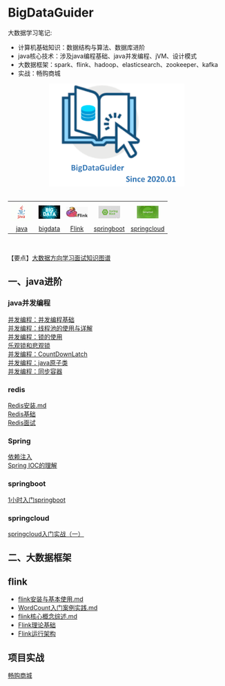 # BigDataGuider
大数据学习笔记: 
* 计算机基础知识：数据结构与算法、数据库进阶
* java核心技术：涉及java编程基础、java并发编程、jVM、设计模式  
* 大数据框架：spark、flink、hadoop、elasticsearch、zookeeper、kafka  
* 实战：畅购商城
<div align="center"> <img width="314px" src="csbasic/imgs/bigdataGuider-icon.PNG"/> </div>
<br/>

<table align="center">
    <tr>
      <th><img width="50px" src="csbasic/imgs/java.jpg"></th>
      <th><img width="50px" src="csbasic/imgs/bigdata.jpg"></th>
      <th><img width="50px" src="csbasic/imgs/flink.png"></th>
      <th><img width="50px" src="csbasic/imgs/springboot-icon.jpg"></th>
      <th><img width="50px" src="csbasic/imgs/springcloud-icon.jpg"></th>
    </tr>
    <tr>
      <td align="center"><a href="#一java进阶">java</a></td>
      <td align="center"><a href="#二大数据框架">bigdata</a></td>
      <td align="center"><a href="#flink">Flink</a></td>
      <td align="center"><a href="#springboot">springboot</a></td>
      <td align="center"><a href="#springcloud">springcloud</a></td>
    </tr>
  </table>
<br/>

【要点】[大数据方向学习面试知识图谱](bigdata/flink/大数据方向知识图谱.md)

## 一、java进阶
### java并发编程
[并发编程：并发编程基础](java/1.java基础与提高/1.多线程/并发编程总结（一）：并发编程基础.md)  
[并发编程：线程池的使用与详解](java/1.java基础与提高/1.多线程/6.java线程池详解.md)  
[并发编程：锁的使用](java/1.java基础与提高/1.多线程/并发编程总结：锁机制.md)  
[乐观锁和悲观锁](java/1.java基础与提高/1.多线程/并发编程总结：乐观锁和悲观锁.md)  
[并发编程：CountDownLatch](java/1.java基础与提高/1.多线程/并发编程：CountDownLatch.md)  
[并发编程：java原子类](java/1.java基础与提高/1.多线程/并发编程：java原子类.md)  
[并发编程：同步容器](java/1.java基础与提高/1.多线程/并发编程：同步容器.md)  

### redis
[Redis安装.md](bigdata/Redis/Redis安装.md)  
[Redis基础](bigdata/Redis/Redis基础.md)    
[Redis面试](bigdata/Redis/Redis综合题.md)   

### Spring
[依赖注入](/java/2.Java框架/1.spring/2.笔记/1.依赖注入.md)  
[Spring IOC的理解](/java/2.Java框架/1.spring/2.笔记/Spring进阶：IOC的理解.md)  

### springboot
[1小时入门springboot](java/2.Java框架/SpringBoot/1.springboot笔记/进阶笔记/springboot.md)

### springcloud
[springcloud入门实战（一）](java/2.Java框架/springcloud/1.note/springcloud入门实战（一）/SpringCloud.md)


## 二、大数据框架

## flink
* [flink安装与基本使用.md](bigdata/flink/1.flink1.9学习笔记/1.flink1.9安装与基本使用.md)  
* [WordCount入门案例实践.md](bigdata/flink/1.flink1.9学习笔记/2.WordCount入门案例实践.md)  
* [flink核心概念综述.md](bigdata/flink/1.flink1.9学习笔记/3.flink核心概念综述.md)  
* [Flink理论基础](bigdata/flink/1.flink1.9学习笔记/4.Flink理论基础.md)  
* [Flink运行架构](bigdata/flink/1.flink1.9学习笔记/5.Flink运行架构.md)  

## 项目实战
[畅购商城]()












